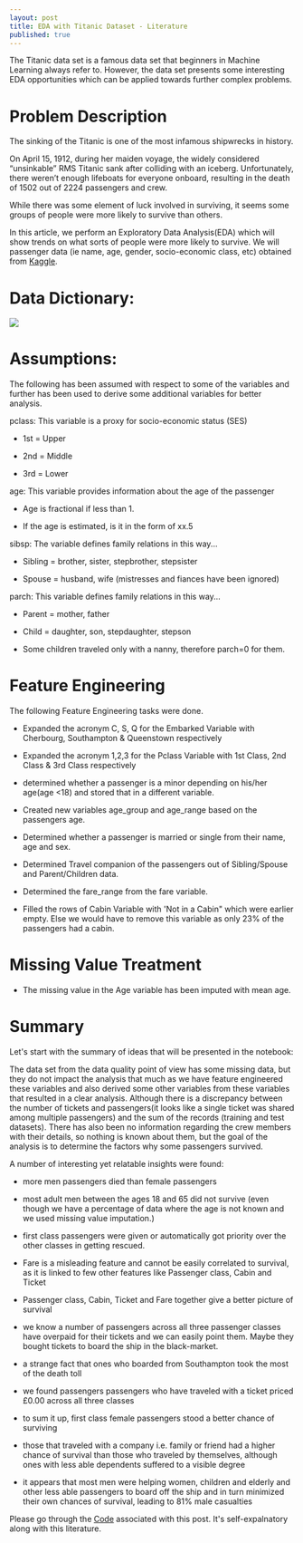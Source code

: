 ```yaml
---
layout: post
title: EDA with Titanic Dataset - Literature
published: true
---
```

The Titanic data set is a famous data set that beginners in Machine Learning always refer to. However, the data set presents some interesting EDA opportunities which can be applied towards further complex problems.

# Problem Description

The sinking of the Titanic is one of the most infamous shipwrecks in history.

On April 15, 1912, during her maiden voyage, the widely considered “unsinkable” RMS Titanic sank after colliding with an iceberg. Unfortunately, there weren’t enough lifeboats for everyone onboard, resulting in the death of 1502 out of 2224 passengers and crew.

While there was some element of luck involved in surviving, it seems some groups of people were more likely to survive than others.

In this article, we perform an Exploratory Data Analysis(EDA) which will show trends on what sorts of people were more likely to survive. We will passenger data (ie name, age, gender, socio-economic class, etc) obtained from [Kaggle](https://www.kaggle.com/c/titanic).

# Data Dictionary:
![]({{site.baseurl}}/images/data%20dictionary.JPG)


# Assumptions:

The following has been assumed with respect to some of the variables and further has been used to derive some additional variables for better analysis.

pclass: This variable is a proxy for socio-economic status (SES)

- 1st = Upper

- 2nd = Middle

- 3rd = Lower

age: This variable provides information about the age of the passenger

- Age is fractional if less than 1.

- If the age is estimated, is it in the form of xx.5

sibsp: The variable defines family relations in this way...

- Sibling = brother, sister, stepbrother, stepsister

- Spouse = husband, wife (mistresses and fiances have been ignored)

parch: This variable defines family relations in this way...

- Parent = mother, father

- Child = daughter, son, stepdaughter, stepson

- Some children traveled only with a nanny, therefore parch=0 for them.

# Feature Engineering

The following Feature Engineering tasks were done.

- Expanded the acronym C, S, Q for the Embarked Variable with Cherbourg, Southampton & Queenstown respectively

- Expanded the acronym 1,2,3 for the Pclass Variable with 1st Class, 2nd Class & 3rd Class respectively

- determined whether a passenger is a minor depending on his/her age(age <18) and stored that in a different variable.

- Created new variables age_group and age_range based on the passengers age.

- Determined whether a passenger is married or single from their name, age and sex.

- Determined Travel companion of the passengers out of Sibling/Spouse and Parent/Children data.

- Determined the fare_range from the fare variable.

- Filled the rows of Cabin Variable with 'Not in a Cabin" which were earlier empty. Else we would have to remove this variable as only 23% of the passengers had a cabin.

# Missing Value Treatment

- The missing value in the Age variable has been imputed with mean age.

# Summary
 
Let's start with the summary of ideas that will be presented in the notebook:

The data set from the data quality point of view has some missing data, but they do not impact the analysis that much as we have feature engineered these variables and also derived some other variables from these variables that resulted in a clear analysis. Although there is a discrepancy between the number of tickets and passengers(it looks like a single ticket was shared among multiple passengers) and the sum of the records (training and test datasets). There has also been no information regarding the crew members with their details, so nothing is known about them, but the goal of the analysis is to determine the factors why some passengers survived.

A number of interesting yet relatable insights were found:

- more men passengers died than female passengers

- most adult men between the ages 18 and 65 did not survive (even though we have a percentage of data where the age is not known and we used missing value imputation.)

- first class passengers were given or automatically got priority over the other classes in getting rescued.

- Fare is a misleading feature and cannot be easily correlated to survival, as it is linked to few other features like Passenger class, Cabin and Ticket

- Passenger class, Cabin, Ticket and Fare together give a better picture of survival

- we know a number of passengers across all three passenger classes have overpaid for their tickets and we can easily point them. Maybe they bought tickets to board the ship in the black-market.

- a strange fact that ones who boarded from Southampton took the most of the death toll

- we found passengers passengers who have traveled with a ticket priced £0.00 across all three classes

- to sum it up, first class female passengers stood a better chance of surviving

- those that traveled with a company i.e. family or friend had a higher chance of survival than those who traveled by themselves, although ones with less able dependents suffered to a visible degree

- it appears that most men were helping women, children and elderly and other less able passengers to board off the ship and in turn minimized their own chances of survival, leading to 81% male casualties


Please go through the [Code](https://saptarshidatta.in/2020/08/01/Titanic-Data-EDA.html) associated with this post. It's self-expalnatory along with this literature.
